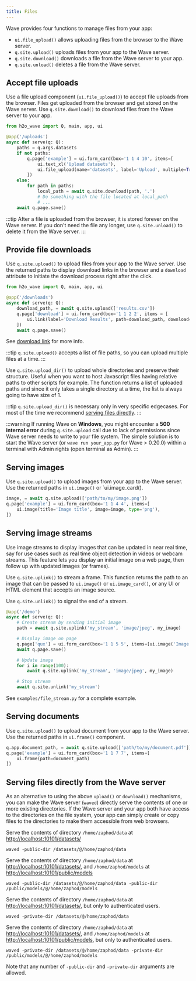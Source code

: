 ```yaml
---
title: Files
---
```


Wave provides four functions to manage files from your app:

- `ui.file_upload()` allows uploading files from the browser to the Wave server.
- `q.site.upload()` uploads files from your app to the Wave server.
- `q.site.download()` downloads a file from the Wave server to your app.
- `q.site.unload()` deletes a file from the Wave server.

## Accept file uploads

Use a file upload component (`ui.file_upload()`) to accept file uploads from the browser. Files get uploaded from the browser and get stored on the Wave server. Use `q.site.download()` to download files from the Wave server to your app.

```py {9,13}
from h2o_wave import Q, main, app, ui

@app('/uploads')
async def serve(q: Q):
    paths = q.args.datasets
    if not paths:
        q.page['example'] = ui.form_card(box='1 1 4 10', items=[
            ui.text_xl('Upload datasets'),
            ui.file_upload(name='datasets', label='Upload', multiple=True),
        ])
    else:
        for path in paths:
            local_path = await q.site.download(path, '.')
            # Do something with the file located at local_path
            # ...
    await q.page.save()
```

:::tip
After a file is uploaded from the browser, it is stored forever on the Wave server. If you don't need the file any longer, use `q.site.unload()` to delete it from the Wave server.
:::

## Provide file downloads

Use `q.site.upload()` to upload files from your app to the Wave server. Use the returned paths to display download links in the browser and a `download` attribute to initiate the download process right after the click.

```py {5,7}
from h2o_wave import Q, main, app, ui

@app('/downloads')
async def serve(q: Q):
    download_path, = await q.site.upload(['results.csv'])
    q.page['download'] = ui.form_card(box='1 1 2 2', items = [
        ui.link(label='Download Results', path=download_path, download=True),
    ])
    await q.page.save()
```

See [download link](/docs/widgets/form/link/#download-link) for more info.

:::tip
`q.site.upload()` accepts a list of file paths, so you can upload multiple files at a time.
:::

Use `q.site.upload_dir()` to upload whole directories and preserve their structure. Useful when you want to host Javascript files having relative paths to other scripts for example. The function returns a list of uploaded paths and since it only takes a single directory at a time, the list is always going to have size of 1.

:::tip
`q.site.upload_dir()` is necessary only in very specific edgecases. For most of the time we recommend [serving files directly](/docs/files/#serving-files-directly-from-the-wave-server).
:::

:::warning
If running Wave on **Windows**, you might encounter a **500 internal error** during `q.site.upload` call due to lack of permissions since Wave server needs to write to your file system. The simple solution
is to start the Wave server (or `wave run your_app.py` for Wave > 0.20.0) within a terminal with Admin rights (open terminal as Admin).
:::

## Serving images

Use `q.site.upload()` to upload images from your app to the Wave server. Use the returned paths in `ui.image()` or `ui.image_card().

```py
image, = await q.site.upload(['path/to/my/image.png'])
q.page['example'] = ui.form_card(box='1 1 4 4', items=[
    ui.image(title='Image title', image=image, type='png'),
])
```

## Serving image streams

Use image streams to display images that can be updated in near real time, say for use cases such as real time object detection in videos or webcam streams. This feature lets you display an initial image on a web page, then follow up with updated images (or frames).

Use `q.site.uplink()` to stream a frame. This function returns the path to an image that can be passed to `ui.image()` or `ui.image_card()`, or any UI or HTML element that accepts an image source.

Use `q.site.unlink()` to signal the end of a stream.

```py
@app('/demo')
async def serve(q: Q):
    # Create stream by sending initial image
    path = await q.site.uplink('my_stream', 'image/jpeg', my_image)

    # Display image on page
    q.page['qux'] = ui.form_card(box='1 1 5 5', items=[ui.image('Image Stream', path=path)])
    await q.page.save()

    # Update image
    for i in range(100):
        await q.site.uplink('my_stream', 'image/jpeg', my_image)

    # Stop stream
    await q.site.unlink('my_stream')
```

See `examples/file_stream.py` for a complete example.

## Serving documents

Use `q.site.upload()` to upload document from your app to the Wave server. Use the returned paths in `ui.frame()` component.

```py
q.app.document_path, = await q.site.upload(['path/to/my/document.pdf'])
q.page['example'] = ui.form_card(box='1 1 7 7', items=[
    ui.frame(path=document_path)
])
```

## Serving files directly from the Wave server

As an alternative to using the above `upload()` or `download()` mechanisms, you can make the Wave server (`waved`) directly serve the contents of one or more existing directories. If the Wave server and your app both have access to the directories on the file system, your app can simply create or copy files to the directories to make them accessible from web browsers.

Serve the contents of directory `/home/zaphod/data` at <http://localhost:10101/datasets/>

```
waved -public-dir /datasets/@/home/zaphod/data
```

Serve the contents of directory `/home/zaphod/data` at <http://localhost:10101/datasets/>, and `/home/zaphod/models` at <http://localhost:10101/public/models>

```
waved -public-dir /datasets/@/home/zaphod/data -public-dir /public/models/@/home/zaphod/models
```

Serve the contents of directory `/home/zaphod/data` at <http://localhost:10101/datasets/>, but only to authenticated users.

```
waved -private-dir /datasets/@/home/zaphod/data
```

Serve the contents of directory `/home/zaphod/data` at <http://localhost:10101/datasets/>, and `/home/zaphod/models` at <http://localhost:10101/public/models>, but only to authenticated users.

```
waved -private-dir /datasets/@/home/zaphod/data -private-dir /public/models/@/home/zaphod/models
```

Note that any number of `-public-dir` and `-private-dir` arguments are allowed.
